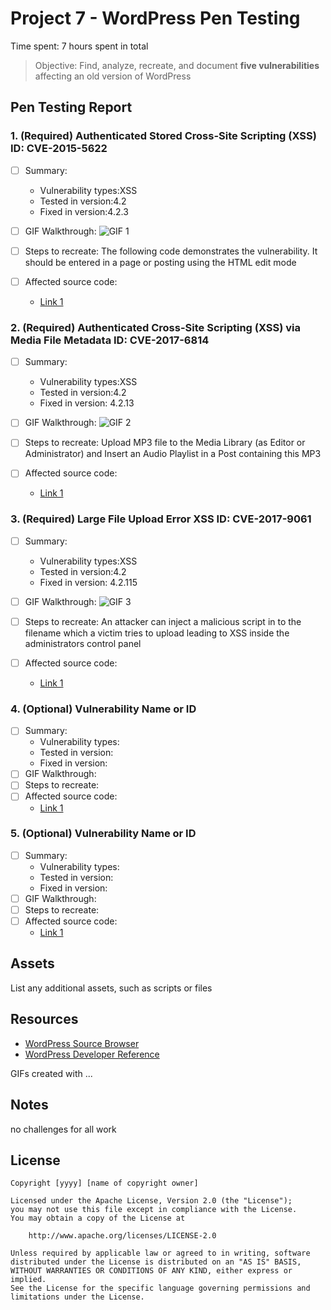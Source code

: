 # Project 7 - WordPress Pen Testing

Time spent: 7 hours spent in total

> Objective: Find, analyze, recreate, and document **five vulnerabilities** affecting an old version of WordPress

## Pen Testing Report

### 1. (Required) Authenticated Stored Cross-Site Scripting (XSS) ID: CVE-2015-5622

- [ ] Summary: 
  - Vulnerability types:XSS
  - Tested in version:4.2
  - Fixed in version:4.2.3
- [ ] GIF Walkthrough: ![GIF 1](https://user-images.githubusercontent.com/111730072/200039607-7967c8c4-7d34-4c86-99d6-abe9540e142e.gif)

- [ ] Steps to recreate: The following code demonstrates the vulnerability. It should be entered in a page or posting using the HTML edit mode
- [ ] Affected source code:
  - [Link 1](https://core.trac.wordpress.org/browser/tags/version/src/source_file.php)
  
### 2. (Required) Authenticated Cross-Site Scripting (XSS) via Media File Metadata ID: CVE-2017-6814

- [ ] Summary: 
  - Vulnerability types:XSS
  - Tested in version:4.2
  - Fixed in version: 4.2.13
- [ ] GIF Walkthrough: ![GIF 2](https://user-images.githubusercontent.com/111730072/200040030-b05d342f-3809-4624-99d0-abf56b525e2b.gif)

- [ ] Steps to recreate: Upload MP3 file to the Media Library (as Editor or Administrator) and Insert an Audio Playlist in a Post containing this MP3
- [ ] Affected source code:
  - [Link 1](https://core.trac.wordpress.org/browser/tags/version/src/source_file.php)

### 3. (Required) Large File Upload Error XSS ID: CVE-2017-9061

- [ ] Summary: 
  - Vulnerability types:XSS
  - Tested in version:4.2
  - Fixed in version: 4.2.115
- [ ] GIF Walkthrough: ![GIF 3 ](https://user-images.githubusercontent.com/111730072/200040383-c923feb2-56ff-4707-a0d3-039816ffd5ec.gif)

- [ ] Steps to recreate: An attacker can inject a malicious script in to the filename which a victim tries to upload leading to XSS inside the administrators control panel
- [ ] Affected source code:
  - [Link 1](https://core.trac.wordpress.org/browser/tags/version/src/source_file.php)

### 4. (Optional) Vulnerability Name or ID

- [ ] Summary: 
  - Vulnerability types:
  - Tested in version:
  - Fixed in version: 
- [ ] GIF Walkthrough: 
- [ ] Steps to recreate: 
- [ ] Affected source code:
  - [Link 1](https://core.trac.wordpress.org/browser/tags/version/src/source_file.php)

### 5. (Optional) Vulnerability Name or ID

- [ ] Summary: 
  - Vulnerability types:
  - Tested in version:
  - Fixed in version: 
- [ ] GIF Walkthrough: 
- [ ] Steps to recreate: 
- [ ] Affected source code:
  - [Link 1](https://core.trac.wordpress.org/browser/tags/version/src/source_file.php) 

## Assets

List any additional assets, such as scripts or files

## Resources

- [WordPress Source Browser](https://core.trac.wordpress.org/browser/)
- [WordPress Developer Reference](https://developer.wordpress.org/reference/)

GIFs created with  ...
<!-- Recommended GIF Tools:
[Kap](https://getkap.co/) for macOS
[ScreenToGif](https://www.screentogif.com/) for Windows
[peek](https://github.com/phw/peek) for Linux. -->

## Notes

no challenges for all work

## License

    Copyright [yyyy] [name of copyright owner]

    Licensed under the Apache License, Version 2.0 (the "License");
    you may not use this file except in compliance with the License.
    You may obtain a copy of the License at

        http://www.apache.org/licenses/LICENSE-2.0

    Unless required by applicable law or agreed to in writing, software
    distributed under the License is distributed on an "AS IS" BASIS,
    WITHOUT WARRANTIES OR CONDITIONS OF ANY KIND, either express or implied.
    See the License for the specific language governing permissions and
    limitations under the License.
